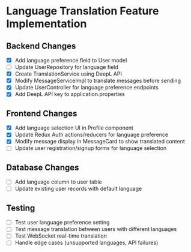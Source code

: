 # Language Translation Feature Implementation

## Backend Changes
- [x] Add language preference field to User model
- [ ] Update UserRepository for language field
- [x] Create TranslationService using DeepL API
- [x] Modify MessageServiceImpl to translate messages before sending
- [x] Update UserController for language preference endpoints
- [x] Add DeepL API key to application.properties

## Frontend Changes
- [x] Add language selection UI in Profile component
- [x] Update Redux Auth actions/reducers for language preference
- [x] Modify message display in MessageCard to show translated content
- [ ] Update user registration/signup forms for language selection

## Database Changes
- [ ] Add language column to user table
- [ ] Update existing user records with default language

## Testing
- [ ] Test user language preference setting
- [ ] Test message translation between users with different languages
- [ ] Test WebSocket real-time translation
- [ ] Handle edge cases (unsupported languages, API failures)
